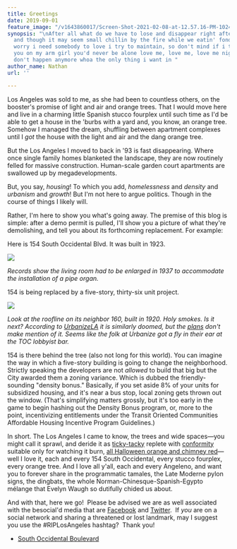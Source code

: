 ```yaml
---
title: Greetings
date: 2019-09-01
feature_image: "/v1643860017/Screen-Shot-2021-02-08-at-12.57.16-PM-1024x905_yojn3u.jpg"
synopsis: "\nAfter all what do we have to lose and disappear right after this song
  and though it may seem small chillin by the fire while we eatin' fondue don't you
  worry i need somebody to love i try to maintain, so don't mind if i turn away keep
  you on my arm girl you'd never be alone love me, love me, love me nights like this
  don't happen anymore whoa the only thing i want in "
author_name: Nathan
url: ''

---
```

Los Angeles was sold to me, as she had been to countless others, on the booster's promise of light and air and orange trees. That I would move here and live in a charming little Spanish stucco fourplex until such time as I'd be able to get a house in the 'burbs with a yard and, you know, an orange tree. Somehow I managed the dream, shuffling between apartment complexes until I _got_ the house with the light and air and the dang orange tree.

But the Los Angeles I moved to back in '93 is fast disappearing. Where once single family homes blanketed the landscape, they are now routinely felled for massive construction. Human-scale garden court apartments are swallowed up by megadevelopments.

But, you say, _housing_! To which you add, _homelessness_ and _density_ and _urbanism_ and _growth_! But I'm not here to argue politics. Though in the course of things I likely will.

Rather, I'm here to show you what's going away. The premise of this blog is simple: after a demo permit is pulled, I'll show you a picture of what they're demolishing, and tell you about its forthcoming replacement. For example:

Here is 154 South Occidental Blvd. It was built in 1923.

![](/c_scale,w_auto:100,dpr_auto,f_auto/Screen-Shot-2019-08-25-at-11.34.11-AM-1-1024x711_urc0cf)

_Records show the living room had to be enlarged in 1937 to accommodate the installation of a pipe organ._

154 is being replaced by a five-story, thirty-six unit project.

![](/c_scale,w_auto:100,dpr_auto,f_auto/Screen-Shot-2019-08-25-at-11.33.13-AM-1-1024x507_khejss)

_Look at the roofline on its neighbor 160, built in 1920. Holy smokes._ _Is it next?_ _According to_ [_UrbanizeLA_](https://web.archive.org/web/20190901195541/https://urbanize.la/post/1920s-single-family-dwellings-could-make-way-apartments-westlake) _it is similarly doomed, but the_ [_plans_](http://planning.lacity.org/pdiscaseinfo/CaseId/MjMxNzUx0) _don't make mention of it. Seems like the folk at Urbanize got a fly in their ear at the TOC lobbyist bar._

154 is there behind the tree (also not long for this world). You can imagine the way in which a five-story building is going to change the neighborhood. Strictly speaking the developers are not _allowed_ to build that big but the City awarded them a zoning variance. Which is dubbed the friendly-sounding "density bonus." Basically, if you set aside 8% of your units for subsidized housing, and it's near a bus stop, local zoning gets thrown out the window. (That's simplifying matters grossly, but it's too early in the game to begin hashing out the Density Bonus program, or, more to the point, incentivizing entitlements under the Transit Oriented Communities Affordable Housing Incentive Program Guidelines.)

In short. The Los Angeles I came to know, the trees and wide spaces—you might call it sprawl, and deride it as [ticky-tacky](https://www.youtube.com/watch?v=2_2lGkEU4Xs) replete with [conformity](https://www.youtube.com/watch?v=sUzs5dlLrm0) suitable only for watching it burn, [all Halloween orange and chimney red](https://www.youtube.com/watch?v=1I9GqxDA4ac)—well I love it, each and every 154 South Occidental, every stucco fourplex, every orange tree. And I love all y'all, each and every Angeleno, and want you to forever share in the programmatic tamales, the Late Moderne pylon signs, the dingbats, the whole Norman-Chinesque-Spanish-Egypto mélange that Evelyn Waugh so dutifully chided us about.

And with that, here we go!  Please be advised we are as well associated with the besocial'd media that are [Facebook](https://www.facebook.com/groups/2252126351695468/) and [Twitter](https://twitter.com/AngelesRip).  If _you_ are on a social network and sharing a threatened or lost landmark, may I suggest you use the #RIPLosAngeles hashtag?  Thank you!

* [South Occidental Boulevard](https://www.google.com/maps/search/?api=1&query=34.06942,-118.28076)